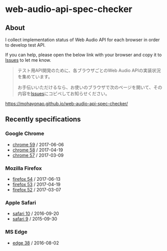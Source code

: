# web-audio-api-spec-checker

## About

I collect implementation status of Web Audio API for each browser in order to develop test API.

If you can help, please open the below link with your browser and copy it to [Issues](https://github.com/mohayonao/web-audio-api-spec-checker/issues) to let me know.

> テスト用API開発のために、各ブラウザごとのWeb Audio APIの実装状況を集めています。
>
> お手伝いいただけるなら、お使いのブラウザで次のページを開いて、その内容を[Issues](https://github.com/mohayonao/web-audio-api-spec-checker/issues)にコピペしてお知らせください。

https://mohayonao.github.io/web-audio-api-spec-checker/

## Recently specifications
### Google Chrome
- [chrome 59](specs/chrome-59.json) / 2017-06-06
- [chrome 58](specs/chrome-58.json) / 2017-04-19
- [chrome 57](specs/chrome-57.json) / 2017-03-09

### Mozilla Firefox
- [firefox 54](specs/firefox-54.json) / 2017-06-13
- [firefox 53](specs/firefox-53.json) / 2017-04-19
- [firefox 52](specs/firefox-52.json) / 2017-03-07

### Apple Safari
- [safari 10](specs/safari-10.json) / 2016-09-20
- [safari 9](specs/safari-9.json)   / 2015-09-30

### MS Edge
- [edge 38](specs/edge-38.json) / 2016-08-02
